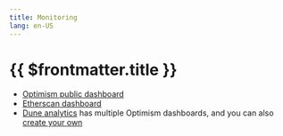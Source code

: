 ```yaml
---
title: Monitoring
lang: en-US
---
```




# {{ $frontmatter.title }}

* [Optimism public dashboard](https://public-grafana.optimism.io/d/9hkhMxn7z/public-dashboard?orgId=1&refresh=5m)
* [Etherscan dashboard](https://optimistic.etherscan.io/)
* [Dune analytics](https://dune.xyz/browse) has multiple Optimism dashboards, and you can also
  [create your own](https://docs.dune.xyz/#queries)